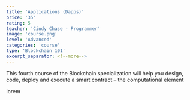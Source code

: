 ```yaml
---
title: 'Applications (Dapps)'
price: '35'
rating: 5
teacher: 'Cindy Chase - Programmer'
image: 'course.png'
level: 'Advanced'
categories: 'course'
type: 'Blockchain 101'
excerpt_separator: <!--more-->
---
```

This fourth course of the Blockchain specialization will help you design, code, deploy  and execute a smart contract – the computational element
<!--more-->
lorem